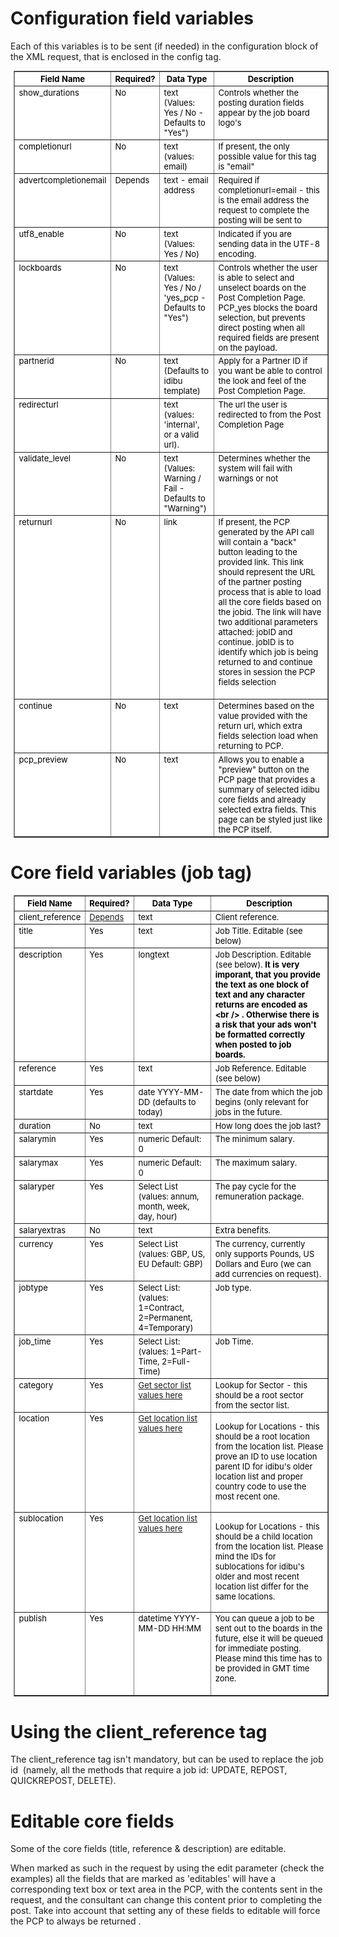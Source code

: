 <h1>
	Configuration field variables</h1>
<p>Each of this variables is to be sent (if needed) in the configuration block of the XML request, that is enclosed in the config tag.</p>
<div>
	<table align="center" border="1" cellpadding="2" cellspacing="2" style="font-size: 13px; color: black; background-color: white; margin-top: 0px; margin-right: 0px; margin-bottom: 0px; margin-left: 5px;" width="90%">
		<tbody>
			<tr valign="TOP">
				<th scope="col">
					Field Name</th>
				<th scope="col">
					Required?</th>
				<th scope="col">
					Data Type</th>
				<th scope="col">
					Description</th>
			</tr>
			<tr valign="TOP">
				<td>
					show_durations</td>
				<td>
					No</td>
				<td>
					text (Values: Yes / No - Defaults to &quot;Yes&quot;)</td>
				<td>
					Controls whether the posting duration fields appear by the job board logo&#39;s</td>
			</tr>
			<tr valign="TOP">
				<td>
					completionurl</td>
				<td>
					No</td>
				<td>
					text (values: email)</td>
				<td>
					If present, the only possible value for this tag is &quot;email&quot;</td>
			</tr>
			<tr valign="TOP">
				<td>
					advertcompletionemail</td>
				<td>
					Depends</td>
				<td>
					text - email address</td>
				<td>
					Required if completionurl=email - this is the email address the request to complete the posting will be sent to</td>
			</tr>
			<tr valign="TOP">
				<td>
					utf8_enable</td>
				<td>
					No</td>
				<td>
					text (Values: Yes / No)</td>
				<td>
					Indicated if you are sending data in the UTF-8 encoding.</td>
			</tr>
			<tr valign="TOP">
				<td>
					lockboards</td>
				<td>
					No</td>
				<td>
					text (Values: Yes / No / &#39;yes_pcp - Defaults to &quot;Yes&quot;)</td>
				<td>
					Controls whether the user is able to select and unselect boards on the Post Completion Page. PCP_yes blocks the board selection, but prevents direct posting when all required fields are present on the payload.</td>
			</tr>
			<tr valign="TOP">
				<td>
					partnerid</td>
				<td>
					No</td>
				<td>
					text (Defaults to idibu template)</td>
				<td>
					Apply for a Partner ID if you want be able to control the look and feel of the Post Completion Page.&nbsp;</td>
			</tr>
			<tr valign="TOP">
				<td>
					redirecturl</td>
				<td>
					&nbsp;</td>
				<td>
					text (values: &#39;internal&#39;, or a valid url).</td>
				<td>
					The url the user is redirected to from the Post Completion Page</td>
			</tr>
			<tr valign="TOP">
				<td>
					validate_level</td>
				<td>
					No</td>
				<td>
					text (Values: Warning / Fail - Defaults to &quot;Warning&quot;)</td>
				<td>
					Determines whether the system will fail with warnings or not<br />
					&nbsp;</td>
			</tr>
			<tr valign="TOP">
				<td>
					returnurl</td>
				<td>
					No</td>
				<td>
					link</td>
				<td>
					If present, the PCP generated by the API call will contain a &quot;back&quot; button leading to the provided link. This link should represent the URL of the partner posting process that is able to load all the core fields based on the jobid. The link will have two additional parameters attached: jobID and continue. jobID is to identify which job is being returned to and continue stores in session the PCP fields selection<br />
					&nbsp;</td>
			</tr>
			<tr valign="TOP">
				<td>
					continue</td>
				<td>
					No</td>
				<td>
					text</td>
				<td>
					Determines based on the value provided with the return url, which extra fields selection load when returning to PCP.</td>
			</tr>
			<tr valign="TOP">
				<td>
					pcp_preview</td>
				<td>
					No</td>
				<td>
					text</td>
				<td>
					Allows you to enable a &quot;preview&quot; button on the PCP page that provides a summary of selected idibu core fields and already selected extra fields. This page can be styled just like the PCP itself.</td>
			</tr>
		</tbody>
	</table>
	<h1>
		Core field variables (job tag)</h1>
</div>
<table align="center" border="1" cellpadding="2" cellspacing="2" style="font-size: 13px; color: black; background-color: white; margin-top: 0px; margin-right: 0px; margin-bottom: 0px; margin-left: 5px; " width="90%">
	<tbody>
		<tr valign="TOP">
			<th scope="col">
				Field Name</th>
			<th scope="col">
				Required?</th>
			<th scope="col">
				Data Type</th>
			<th scope="col">
				Description</th>
		</tr>
		<tr valign="TOP">
			<td>
				client_reference</td>
			<td>
				<a href="https://github.com/oneworldmarket/idibu-api/blob/master/api-v3/jobidvsjobref.md">Depends</a></td>
			<td>
				text</td>
			<td>
				Client reference.</td>
		</tr>
		<tr valign="TOP">
			<td>
				title</td>
			<td>
				Yes</td>
			<td>
				text</td>
			<td>
				Job Title. Editable (see below)</td>
		</tr>
		<tr valign="TOP">
			<td>
				description</td>
			<td>
				Yes</td>
			<td>
				longtext</td>
			<td>
				Job Description. Editable (see below). <b>It is very imporant, that you provide the text as one block of text and any character returns are encoded as &lt;br /&gt; . Otherwise there is a risk that your ads won&#39;t be formatted correctly when posted to job boards.</b></td>
		</tr>
		<tr valign="TOP">
			<td>
				reference</td>
			<td>
				Yes</td>
			<td>
				text</td>
			<td>
				Job Reference. Editable (see below)</td>
		</tr>
		<tr valign="TOP">
			<td>
				startdate</td>
			<td>
				Yes</td>
			<td>
				date YYYY-MM-DD (defaults to today)</td>
			<td>
				The date from which the job begins (only relevant for jobs in the future.&nbsp;</td>
		</tr>
		<tr valign="TOP">
			<td>
				duration</td>
			<td>
				No</td>
			<td>
				text</td>
			<td>
				How long does the job last?</td>
		</tr>
		<tr valign="TOP">
			<td>
				salarymin</td>
			<td>
				Yes</td>
			<td>
				numeric Default: 0</td>
			<td>
				The minimum salary.</td>
		</tr>
		<tr valign="TOP">
			<td>
				salarymax</td>
			<td>
				Yes</td>
			<td>
				numeric Default: 0</td>
			<td>
				The maximum salary.</td>
		</tr>
		<tr valign="TOP">
			<td>
				salaryper</td>
			<td>
				Yes</td>
			<td>
				Select List (values: annum, month, week, day, hour)</td>
			<td>
				The pay cycle for the remuneration package.</td>
		</tr>
		<tr valign="TOP">
			<td>
				salaryextras</td>
			<td>
				No</td>
			<td>
				text</td>
			<td>
				Extra benefits.</td>
		</tr>
		<tr valign="TOP">
			<td>
				currency</td>
			<td>
				Yes</td>
			<td>
				Select List (values: GBP, US, EU Default: GBP)</td>
			<td>
				The currency, currently only supports Pounds, US Dollars and Euro (we can add currencies on request).</td>
		</tr>
		<tr valign="TOP">
			<td>
				jobtype</td>
			<td>
				Yes</td>
			<td>
				Select List: (values: 1=Contract, 2=Permanent, 4=Temporary)&nbsp;</td>
			<td>
				Job type.</td>
		</tr>
		<tr valign="TOP">
			<td>
				job_time</td>
			<td>
				Yes</td>
			<td>
				Select List: (values: 1=Part-Time, 2=Full-Time)&nbsp;</td>
			<td>
				Job Time.</td>
		</tr>
		<tr valign="top">
			<td>
				category</td>
			<td>
				Yes</td>
			<td>
				<a href="https://github.com/oneworldmarket/idibu-api/blob/master/api-v3/Sector-and-locations.md">Get sector list values here</a></td>
			<td>
				Lookup for Sector - this should be a root sector from the sector list.</td>
		</tr>
		<tr valign="top">
			<td>
				location</td>
			<td>
				Yes</td>
			<td>
				<a href="https://github.com/oneworldmarket/idibu-api/blob/master/api-v3/Sector-and-locations.md">Get location list values here</a></td>
			<td>
				<p>Lookup for Locations - this should be a root location from the location list. Please prove an ID to use location parent ID for idibu&#39;s older location list and proper country code to use the most recent one.</p>
			</td>
		</tr>
		<tr valign="top">
			<td>
				sublocation</td>
			<td>
				Yes</td>
			<td>
				<a href="https://github.com/oneworldmarket/idibu-api/blob/master/api-v3/Sector-and-locations.md">Get location list values here</a></td>
			<td>
				<p>Lookup for Locations - this should be a child location from the location list. Please mind the IDs for sublocations for idibu&#39;s older and most recent location list differ for the same locations.</p>
			</td>
		</tr>
		<tr valign="top">
			<td>
				publish</td>
			<td>
				Yes</td>
			<td>
				datetime YYYY-MM-DD HH:MM</td>
			<td>
				You can queue a job to be sent out to the boards in the future, else it will be queued for immediate posting. Please mind this time has to be provided in GMT time zone.<br />
				&nbsp;</td>
		</tr>
	</tbody>
</table>
<h1>
	Using the client_reference tag</h1>
<p>The client_reference tag isn&#39;t mandatory, but can be used to replace the job id&nbsp; (namely, all the methods that require a job id: UPDATE, REPOST, QUICKREPOST, DELETE).</p>
<h1>
	Editable core fields</h1>
<p>Some of the core fields (title, reference &amp; description) are editable.</p>
<p>When marked as such in the request by using the edit parameter (check the examples) all the fields that are marked as &#39;editables&#39; will have a corresponding text box or text area in the PCP, with the contents sent in the request, and the consultant can change this content prior to completing the post. Take into account that setting any of these fields to editable will force the PCP to always be returned .</p>
